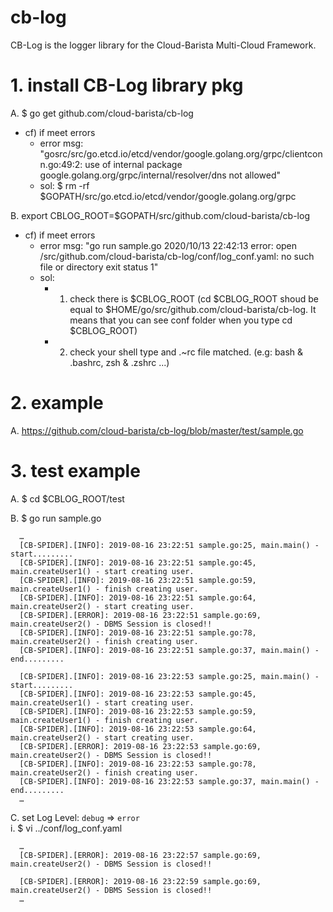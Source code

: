 # cb-log
CB-Log is the logger library for the Cloud-Barista Multi-Cloud Framework.


# 1.	install CB-Log library pkg
  A.	$ go get github.com/cloud-barista/cb-log

  - cf) if meet errors
    - error msg: "gosrc/src/go.etcd.io/etcd/vendor/google.golang.org/grpc/clientconn.go:49:2: use of internal package google.golang.org/grpc/internal/resolver/dns not allowed"    
    - sol: $ rm -rf $GOPATH/src/go.etcd.io/etcd/vendor/google.golang.org/grpc
  
  B.  export CBLOG_ROOT=$GOPATH/src/github.com/cloud-barista/cb-log

  - cf) if meet errors
    - error msg: "go run sample.go 2020/10/13 22:42:13 error: open /src/github.com/cloud-barista/cb-log/conf/log_conf.yaml: no such file or directory exit status 1"
    - sol: 
      - 1) check there is $CBLOG_ROOT  (cd $CBLOG_ROOT shoud be equal to $HOME/go/src/github.com/cloud-barista/cb-log. It means that you can see conf folder when you type cd $CBLOG_ROOT)
      - 2) check your shell type and .~rc file matched. (e.g: bash & .bashrc, zsh & .zshrc ...)
    
# 2.	example
  A.	https://github.com/cloud-barista/cb-log/blob/master/test/sample.go

# 3.	test example
  A.	$ cd $CBLOG_ROOT/test
  
  B.	$ go run sample.go
  
      …
      [CB-SPIDER].[INFO]: 2019-08-16 23:22:51 sample.go:25, main.main() - start.........
      [CB-SPIDER].[INFO]: 2019-08-16 23:22:51 sample.go:45, main.createUser1() - start creating user.
      [CB-SPIDER].[INFO]: 2019-08-16 23:22:51 sample.go:59, main.createUser1() - finish creating user.
      [CB-SPIDER].[INFO]: 2019-08-16 23:22:51 sample.go:64, main.createUser2() - start creating user.
      [CB-SPIDER].[ERROR]: 2019-08-16 23:22:51 sample.go:69, main.createUser2() - DBMS Session is closed!!
      [CB-SPIDER].[INFO]: 2019-08-16 23:22:51 sample.go:78, main.createUser2() - finish creating user.
      [CB-SPIDER].[INFO]: 2019-08-16 23:22:51 sample.go:37, main.main() - end.........

      [CB-SPIDER].[INFO]: 2019-08-16 23:22:53 sample.go:25, main.main() - start.........
      [CB-SPIDER].[INFO]: 2019-08-16 23:22:53 sample.go:45, main.createUser1() - start creating user.
      [CB-SPIDER].[INFO]: 2019-08-16 23:22:53 sample.go:59, main.createUser1() - finish creating user.
      [CB-SPIDER].[INFO]: 2019-08-16 23:22:53 sample.go:64, main.createUser2() - start creating user.
      [CB-SPIDER].[ERROR]: 2019-08-16 23:22:53 sample.go:69, main.createUser2() - DBMS Session is closed!!
      [CB-SPIDER].[INFO]: 2019-08-16 23:22:53 sample.go:78, main.createUser2() - finish creating user.
      [CB-SPIDER].[INFO]: 2019-08-16 23:22:53 sample.go:37, main.main() - end.........
      …
      

  C. set Log Level: `debug` => `error`   
    i.	$ vi ../conf/log_conf.yaml
    
      …
      [CB-SPIDER].[ERROR]: 2019-08-16 23:22:57 sample.go:69, main.createUser2() - DBMS Session is closed!!

      [CB-SPIDER].[ERROR]: 2019-08-16 23:22:59 sample.go:69, main.createUser2() - DBMS Session is closed!!
      …

